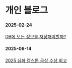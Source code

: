 # 개인 블로그

#### 2025-02-24
[DB에 모든 정보를 저장해야할까?](https://github.com/beginerer/troubleshooting/blob/main/DB%EC%97%90_%EB%AA%A8%EB%93%A0_%EC%A0%95%EB%B3%B4%EB%A5%BC_%EC%A0%80%EC%9E%A5%ED%95%B4%EC%95%BC_%ED%95%A0%EA%B9%8C%3F.md)

#### 2025-06-14
[2025 심화 캡스톤 금상 수상 회고](https://github.com/beginerer/Blog/blob/main/2025%20%EC%8B%AC%ED%99%94%EC%BA%A1%EC%8A%A4%ED%86%A4%20%EA%B8%88%EC%83%81%20%EC%88%98%EC%83%81%20%ED%9A%8C%EA%B3%A0.md)
